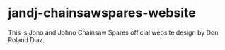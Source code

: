 # jandj-chainsawspares-website
This is Jono and Johno Chainsaw Spares official website design by Don Roland Diaz. 
